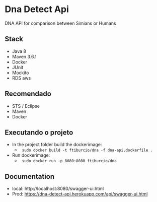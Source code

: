 # Dna Detect Api
DNA API for comparison between Simians or Humans

## Stack
- Java 8
- Maven 3.6.1
- Docker
- JUnit
- Mockito
- RDS aws

## Recomendado
- STS / Eclipse
- Maven
- Docker
 
## Executando o projeto

 - In the project folder build the dockerimage:
    - ` sudo docker build -t ftiburcio/dna -f dna-api.dockerfile .`
 - Run dockerimage:
 	- ` sudo docker run -p 8080:8080 ftiburcio/dna`

## Documentation
 - local: http://localhost:8080/swagger-ui.html
 - Prod:  https://dna-detect-api.herokuapp.com/api/swagger-ui.html
